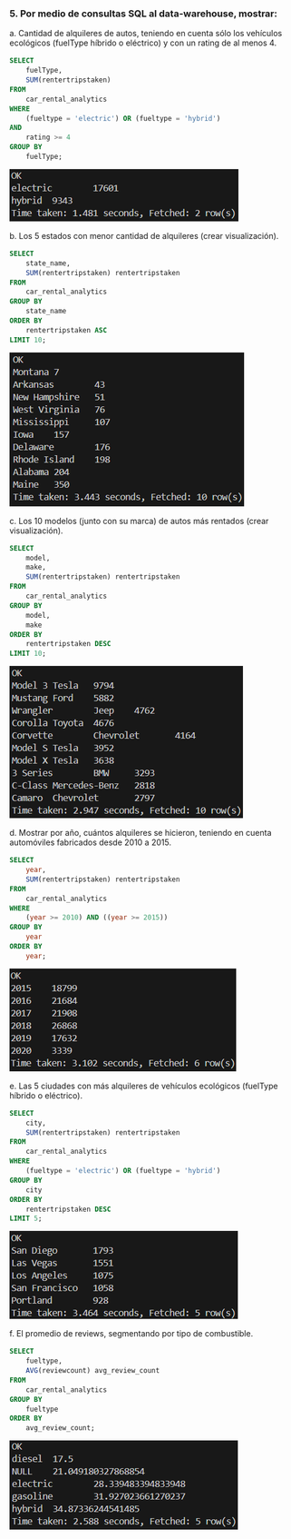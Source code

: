 ### 5. Por medio de consultas SQL al data-warehouse, mostrar:

a. Cantidad de alquileres de autos, teniendo en cuenta sólo los vehículos ecológicos (fuelType híbrido o eléctrico) y con un rating de al menos 4.

```SQL
SELECT
    fuelType,
    SUM(rentertripstaken)
FROM
    car_rental_analytics
WHERE
    (fueltype = 'electric') OR (fueltype = 'hybrid') 
AND
    rating >= 4
GROUP BY
    fuelType;
```

![img/a.png](img/a.png)

b. Los 5 estados con menor cantidad de alquileres (crear visualización).

```SQL
SELECT
    state_name,
    SUM(rentertripstaken) rentertripstaken
FROM
    car_rental_analytics
GROUP BY 
    state_name
ORDER BY 
    rentertripstaken ASC
LIMIT 10;
```

![img/b.png](img/b.png)

c. Los 10 modelos (junto con su marca) de autos más rentados (crear visualización).

```SQL
SELECT
    model,
    make,
    SUM(rentertripstaken) rentertripstaken
FROM
    car_rental_analytics
GROUP BY 
    model,
    make
ORDER BY 
    rentertripstaken DESC
LIMIT 10;
```

![img/c.png](img/c.png)

d. Mostrar por año, cuántos alquileres se hicieron, teniendo en cuenta automóviles fabricados desde 2010 a 2015.

```SQL
SELECT
    year,
    SUM(rentertripstaken) rentertripstaken
FROM
    car_rental_analytics
WHERE
    (year >= 2010) AND ((year >= 2015))
GROUP BY 
    year
ORDER BY 
    year;
```

![img/d.png](img/d.png)

e. Las 5 ciudades con más alquileres de vehículos ecológicos (fuelType híbrido o eléctrico).

```SQL
SELECT
    city,
    SUM(rentertripstaken) rentertripstaken
FROM
    car_rental_analytics
WHERE
    (fueltype = 'electric') OR (fueltype = 'hybrid') 
GROUP BY 
    city
ORDER BY 
    rentertripstaken DESC
LIMIT 5;
```

![img/e.png](img/e.png)

f. El promedio de reviews, segmentando por tipo de combustible.

```SQL
SELECT
    fueltype,
    AVG(reviewcount) avg_review_count
FROM
    car_rental_analytics
GROUP BY 
    fueltype
ORDER BY
    avg_review_count;
```

![img/f.png](img/f.png)
